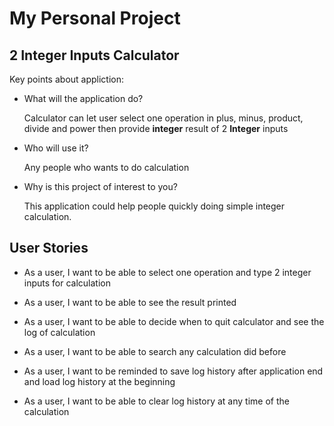 # My Personal Project

## 2 Integer Inputs Calculator

Key points about appliction:
- What will the application do? 

  Calculator can let user select one operation in plus, minus, product, divide and power then provide **integer** result
  of 2 **Integer** inputs


- Who will use it?

  Any people who wants to do calculation


- Why is this project of interest to you?

  This application could help people quickly doing simple integer calculation.


## User Stories

- As a user, I want to be able to select one operation and type 2 integer inputs for calculation


- As a user, I want to be able to see the result printed


- As a user, I want to be able to decide when to quit calculator and see the log of calculation


- As a user, I want to be able to search any calculation did before


- As a user, I want to be reminded to save log history after application end and load log history at the beginning


- As a user, I want to be able to clear log history at any time of the calculation
